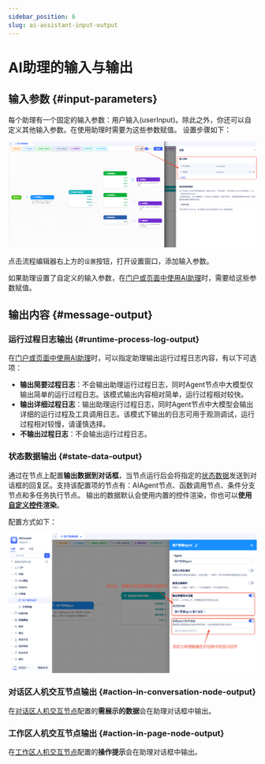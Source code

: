 ```yaml
---
sidebar_position: 6
slug: ai-assistant-input-output
---
```


# AI助理的输入与输出

## 输入参数 {#input-parameters}
每个助理有一个固定的输入参数：用户输入(userInput)。除此之外，你还可以自定义其他输入参数。在使用助理时需要为这些参数赋值。
设置步骤如下：

![AI助理-高级设置](./img/assistant/assistant-input.png)

点击流程编辑器右上方的`设置`按钮，打开设置窗口，添加输入参数。

如果助理设置了自定义的输入参数，在[门户或页面中使用AI助理](../using-ai-in-portals-and-pages)时，需要给这些参数赋值。

## 输出内容 {#message-output}

### 运行过程日志输出 {#runtime-process-log-output}
在[门户或页面中使用AI助理](../using-ai-in-portals-and-pages)时，可以指定助理输出运行过程日志内容，有以下可选项：
- **输出简要过程日志**：不会输出助理运行过程日志，同时Agent节点中大模型仅输出简单的运行过程日志。该模式输出内容相对简单，运行过程相对较快。
- **输出详细过程日志**：输出助理运行过程日志，同时Agent节点中大模型会输出详细的运行过程及工具调用日志。该模式下输出的日志可用于观测调试，运行过程相对较慢，请谨慎选择。
- **不输出过程日志**：不会输出运行过程日志。


### 状态数据输出 {#state-data-output}
通过在节点上配置**输出数据到对话框**，当节点运行后会将指定的[状态数据](./ai-assistant-state)发送到对话框的回复区。支持该配置项的节点有：AIAgent节点、函数调用节点、条件分支节点和多任务执行节点。
输出的数据默认会使用内置的控件渲染，你也可以**使用[自定义控件](../frontend-ui-customization/custom-controls)渲染**。

配置方式如下：

![AI助理-节点-发送数据](./img/assistant/send-data-to-chat.png)

### 对话区人机交互节点输出 {#action-in-conversation-node-output}
在[对话区人机交互节点](./process-orchestration-node-configuration#action-in-conversation)配置的**需展示的数据**会在助理对话框中输出。

### 工作区人机交互节点输出 {#action-in-page-node-output}
在[工作区人机交互节点](./process-orchestration-node-configuration#action-in-page)配置的**操作提示**会在助理对话框中输出。



